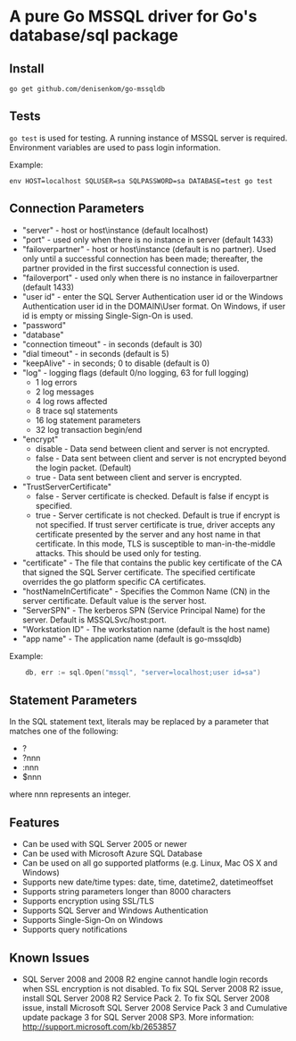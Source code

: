 # A pure Go MSSQL driver for Go's database/sql package

## Install

    go get github.com/denisenkom/go-mssqldb

## Tests

`go test` is used for testing. A running instance of MSSQL server is required.
Environment variables are used to pass login information.

Example:

    env HOST=localhost SQLUSER=sa SQLPASSWORD=sa DATABASE=test go test

## Connection Parameters

* "server" - host or host\instance (default localhost)
* "port" - used only when there is no instance in server (default 1433)
* "failoverpartner" - host or host\instance (default is no partner). Used only until a successful connection has been made; thereafter, the partner provided in the first successful connection is used.
* "failoverport" - used only when there is no instance in failoverpartner (default 1433)
* "user id" - enter the SQL Server Authentication user id or the Windows Authentication user id in the DOMAIN\User format. On Windows, if user id is empty or missing Single-Sign-On is used.
* "password"
* "database"
* "connection timeout" - in seconds (default is 30)
* "dial timeout" - in seconds (default is 5)
* "keepAlive" - in seconds; 0 to disable (default is 0)
* "log" - logging flags (default 0/no logging, 63 for full logging)
  *  1 log errors
  *  2 log messages
  *  4 log rows affected
  *  8 trace sql statements
  * 16 log statement parameters
  * 32 log transaction begin/end
* "encrypt"
  * disable - Data send between client and server is not encrypted.
  * false - Data sent between client and server is not encrypted beyond the login packet. (Default)
  * true - Data sent between client and server is encrypted.
* "TrustServerCertificate"
  * false - Server certificate is checked. Default is false if encypt is specified.
  * true - Server certificate is not checked. Default is true if encrypt is not specified. If trust server certificate is true, driver accepts any certificate presented by the server and any host name in that certificate. In this mode, TLS is susceptible to man-in-the-middle attacks. This should be used only for testing.
* "certificate" - The file that contains the public key certificate of the CA that signed the SQL Server certificate. The specified certificate overrides the go platform specific CA certificates.
* "hostNameInCertificate" - Specifies the Common Name (CN) in the server certificate. Default value is the server host.
* "ServerSPN" - The kerberos SPN (Service Principal Name) for the server. Default is MSSQLSvc/host:port.
* "Workstation ID" - The workstation name (default is the host name)
* "app name" - The application name (default is go-mssqldb)

Example:

```go
    db, err := sql.Open("mssql", "server=localhost;user id=sa")
```

## Statement Parameters

In the SQL statement text, literals may be replaced by a parameter that matches one of the following:

* ?
* ?nnn
* :nnn
* $nnn

where nnn represents an integer.

## Features

* Can be used with SQL Server 2005 or newer
* Can be used with Microsoft Azure SQL Database
* Can be used on all go supported platforms (e.g. Linux, Mac OS X and Windows)
* Supports new date/time types: date, time, datetime2, datetimeoffset
* Supports string parameters longer than 8000 characters
* Supports encryption using SSL/TLS
* Supports SQL Server and Windows Authentication
* Supports Single-Sign-On on Windows
* Supports query notifications

## Known Issues

* SQL Server 2008 and 2008 R2 engine cannot handle login records when SSL encryption is not disabled.
To fix SQL Server 2008 R2 issue, install SQL Server 2008 R2 Service Pack 2.
To fix SQL Server 2008 issue, install Microsoft SQL Server 2008 Service Pack 3 and Cumulative update package 3 for SQL Server 2008 SP3.
More information: http://support.microsoft.com/kb/2653857
